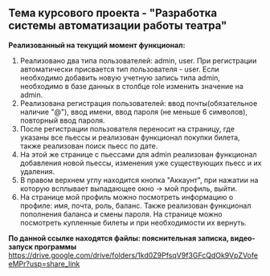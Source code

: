 ## Тема курсового проекта - "Разработка системы автоматизации работы театра"

**Реализованный на текущий момент функционал:**
1. Реализовано два типа пользователей: admin, user. При регистрации автоматически присвается тип пользователя - user. Если необходимо добавить новую учетную запись типа admin, необходимо в базе данных в столбце role изменить значение на admin. 
2. Реализована регистрация пользователей: ввод почты(обязательное наличие "@"), ввод имени, ввод пароля (не меньше 6 символов), повторный ввод пароля.
3. После регистрации пользователя переносит на страницу, где указаны все пьессы и реализован функционал покупки билета, также реализован поиск пьесс по дате.
4. На этой же странице с пьессами для admin реализован функционал добавления новой пьессы, изменения уже существующих пьесс и их удаления.
5. В правом верхнем углу находится кнопка "Аккаунт", при нажатии на которую всплывает выпадающее окно -> мой профиль, выйти.
6. На странице мой профиль можно посмотреть информацию о профиле: имя, почта, роль, баланс. Также реализован функционал пополнения баланса и смены пароля.  На странице можно посмотреть купленные билеты и при необходимости их вернуть.

**По данной ссылке находятся файлы: пояснительная записка, видео-запуск программы** https://drive.google.com/drive/folders/1kd0Z9PfsqV9f3GFcQdOk9VpZVofeeMPr?usp=share_link
